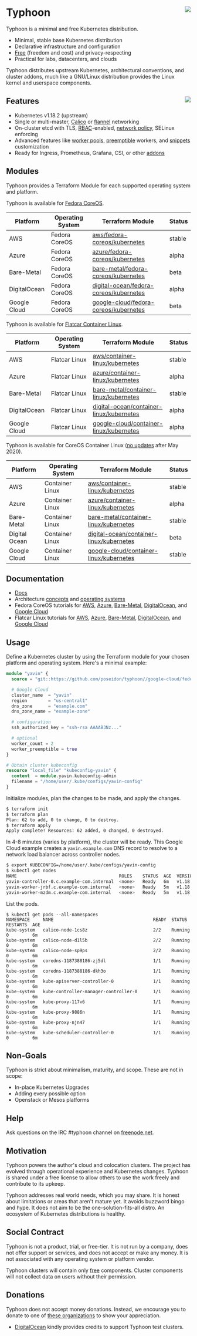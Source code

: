 # Typhoon <img align="right" src="https://storage.googleapis.com/poseidon/typhoon-logo.png">

Typhoon is a minimal and free Kubernetes distribution.

* Minimal, stable base Kubernetes distribution
* Declarative infrastructure and configuration
* [Free](#social-contract) (freedom and cost) and privacy-respecting
* Practical for labs, datacenters, and clouds

Typhoon distributes upstream Kubernetes, architectural conventions, and cluster addons, much like a GNU/Linux distribution provides the Linux kernel and userspace components.

## Features <a href="https://www.cncf.io/certification/software-conformance/"><img align="right" src="https://storage.googleapis.com/poseidon/certified-kubernetes.png"></a>

* Kubernetes v1.18.2 (upstream)
* Single or multi-master, [Calico](https://www.projectcalico.org/) or [flannel](https://github.com/coreos/flannel) networking
* On-cluster etcd with TLS, [RBAC](https://kubernetes.io/docs/admin/authorization/rbac/)-enabled, [network policy](https://kubernetes.io/docs/concepts/services-networking/network-policies/), SELinux enforcing
* Advanced features like [worker pools](https://typhoon.psdn.io/advanced/worker-pools/), [preemptible](https://typhoon.psdn.io/cl/google-cloud/#preemption) workers, and [snippets](https://typhoon.psdn.io/advanced/customization/#container-linux) customization
* Ready for Ingress, Prometheus, Grafana, CSI, or other [addons](https://typhoon.psdn.io/addons/overview/)

## Modules

Typhoon provides a Terraform Module for each supported operating system and platform.

Typhoon is available for [Fedora CoreOS](https://getfedora.org/coreos/).

| Platform      | Operating System | Terraform Module | Status |
|---------------|------------------|------------------|--------|
| AWS           | Fedora CoreOS | [aws/fedora-coreos/kubernetes](aws/fedora-coreos/kubernetes) | stable |
| Azure         | Fedora CoreOS | [azure/fedora-coreos/kubernetes](azure/fedora-coreos/kubernetes) | alpha |
| Bare-Metal    | Fedora CoreOS | [bare-metal/fedora-coreos/kubernetes](bare-metal/fedora-coreos/kubernetes) | beta |
| DigitalOcean  | Fedora CoreOS | [digital-ocean/fedora-coreos/kubernetes](digital-ocean/fedora-coreos/kubernetes) | alpha |
| Google Cloud  | Fedora CoreOS | [google-cloud/fedora-coreos/kubernetes](google-cloud/fedora-coreos/kubernetes) | beta |

Typhoon is available for [Flatcar Container Linux](https://www.flatcar-linux.org/releases/).

| Platform      | Operating System | Terraform Module | Status |
|---------------|------------------|------------------|--------|
| AWS           | Flatcar Linux    | [aws/container-linux/kubernetes](aws/container-linux/kubernetes) | stable |
| Azure         | Flatcar Linux    | [azure/container-linux/kubernetes](azure/container-linux/kubernetes) | alpha |
| Bare-Metal    | Flatcar Linux    | [bare-metal/container-linux/kubernetes](bare-metal/container-linux/kubernetes) | stable |
| DigitalOcean | Flatcar Linux  | [digital-ocean/container-linux/kubernetes](digital-ocean/container-linux/kubernetes) | alpha |
| Google Cloud  | Flatcar Linux  | [google-cloud/container-linux/kubernetes](google-cloud/container-linux/kubernetes) | alpha |

Typhoon is available for CoreOS Container Linux ([no updates](https://coreos.com/os/eol/) after May 2020).

| Platform      | Operating System | Terraform Module | Status |
|---------------|------------------|------------------|--------|
| AWS           | Container Linux  | [aws/container-linux/kubernetes](aws/container-linux/kubernetes) | stable |
| Azure         | Container Linux  | [azure/container-linux/kubernetes](azure/container-linux/kubernetes) | alpha |
| Bare-Metal    | Container Linux  | [bare-metal/container-linux/kubernetes](bare-metal/container-linux/kubernetes) | stable |
| Digital Ocean | Container Linux  | [digital-ocean/container-linux/kubernetes](digital-ocean/container-linux/kubernetes) | beta |
| Google Cloud  | Container Linux  | [google-cloud/container-linux/kubernetes](google-cloud/container-linux/kubernetes) | stable |

## Documentation

* [Docs](https://typhoon.psdn.io)
* Architecture [concepts](https://typhoon.psdn.io/architecture/concepts/) and [operating systems](https://typhoon.psdn.io/architecture/operating-systems/)
* Fedora CoreOS tutorials for [AWS](docs/fedora-coreos/aws.md), [Azure](docs/fedora-coreos/azure.md), [Bare-Metal](docs/fedora-coreos/bare-metal.md), [DigitalOcean](docs/fedora-coreos/digitalocean.md), and [Google Cloud](docs/fedora-coreos/google-cloud.md)
* Flatcar Linux tutorials for [AWS](docs/cl/aws.md), [Azure](docs/cl/azure.md), [Bare-Metal](docs/cl/bare-metal.md), [DigitalOcean](docs/cl/digital-ocean.md), and [Google Cloud](docs/cl/google-cloud.md)

## Usage

Define a Kubernetes cluster by using the Terraform module for your chosen platform and operating system. Here's a minimal example:

```tf
module "yavin" {
  source = "git::https://github.com/poseidon/typhoon//google-cloud/fedora-coreos/kubernetes?ref=v1.18.2"

  # Google Cloud
  cluster_name  = "yavin"
  region        = "us-central1"
  dns_zone      = "example.com"
  dns_zone_name = "example-zone"

  # configuration
  ssh_authorized_key = "ssh-rsa AAAAB3Nz..."

  # optional
  worker_count = 2
  worker_preemptible = true
}

# Obtain cluster kubeconfig
resource "local_file" "kubeconfig-yavin" {
  content  = module.yavin.kubeconfig-admin
  filename = "/home/user/.kube/configs/yavin-config"
}
```

Initialize modules, plan the changes to be made, and apply the changes.

```sh
$ terraform init
$ terraform plan
Plan: 62 to add, 0 to change, 0 to destroy.
$ terraform apply
Apply complete! Resources: 62 added, 0 changed, 0 destroyed.
```

In 4-8 minutes (varies by platform), the cluster will be ready. This Google Cloud example creates a `yavin.example.com` DNS record to resolve to a network load balancer across controller nodes.

```sh
$ export KUBECONFIG=/home/user/.kube/configs/yavin-config
$ kubectl get nodes
NAME                                       ROLES    STATUS  AGE  VERSION
yavin-controller-0.c.example-com.internal  <none>   Ready   6m   v1.18.2
yavin-worker-jrbf.c.example-com.internal   <none>   Ready   5m   v1.18.2
yavin-worker-mzdm.c.example-com.internal   <none>   Ready   5m   v1.18.2
```

List the pods.

```
$ kubectl get pods --all-namespaces
NAMESPACE     NAME                                      READY  STATUS    RESTARTS  AGE
kube-system   calico-node-1cs8z                         2/2    Running   0         6m
kube-system   calico-node-d1l5b                         2/2    Running   0         6m
kube-system   calico-node-sp9ps                         2/2    Running   0         6m
kube-system   coredns-1187388186-zj5dl                  1/1    Running   0         6m
kube-system   coredns-1187388186-dkh3o                  1/1    Running   0         6m
kube-system   kube-apiserver-controller-0               1/1    Running   0         6m
kube-system   kube-controller-manager-controller-0      1/1    Running   0         6m
kube-system   kube-proxy-117v6                          1/1    Running   0         6m
kube-system   kube-proxy-9886n                          1/1    Running   0         6m
kube-system   kube-proxy-njn47                          1/1    Running   0         6m
kube-system   kube-scheduler-controller-0               1/1    Running   0         6m
```

## Non-Goals

Typhoon is strict about minimalism, maturity, and scope. These are not in scope:

* In-place Kubernetes Upgrades
* Adding every possible option
* Openstack or Mesos platforms

## Help

Ask questions on the IRC #typhoon channel on [freenode.net](http://freenode.net/).

## Motivation

Typhoon powers the author's cloud and colocation clusters. The project has evolved through operational experience and Kubernetes changes. Typhoon is shared under a free license to allow others to use the work freely and contribute to its upkeep.

Typhoon addresses real world needs, which you may share. It is honest about limitations or areas that aren't mature yet. It avoids buzzword bingo and hype. It does not aim to be the one-solution-fits-all distro. An ecosystem of Kubernetes distributions is healthy.

## Social Contract

Typhoon is not a product, trial, or free-tier. It is not run by a company, does not offer support or services, and does not accept or make any money. It is not associated with any operating system or platform vendor.

Typhoon clusters will contain only [free](https://www.debian.org/intro/free) components. Cluster components will not collect data on users without their permission.

## Donations

Typhoon does not accept money donations. Instead, we encourage you to donate to one of [these organizations](https://github.com/poseidon/typhoon/wiki/Donations) to show your appreciation.

* [DigitalOcean](https://www.digitalocean.com/) kindly provides credits to support Typhoon test clusters.
